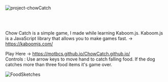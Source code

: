 
![project-chowCatch](https://github.com/MotBCS/ChowCatch.github.io/assets/82474687/ec31709e-b060-45cb-87a1-d98019d2c892)

<br>
<br>

Chow Catch is a simple game, I made while learning Kaboom.js.
Kaboom.js is a JavaScript library that allows you to make games fast. -> https://kaboomjs.com/

Play Here -> https://motbcs.github.io/ChowCatch.github.io/
<br>
Controls : Use arrow keys to move hand to catch falling food. If the dog catches more than three food items it's game over.

![FoodSketches](https://github.com/MotBCS/ChowCatch.github.io/assets/82474687/12852427-d176-4e33-9a69-3af81f756bb9)
